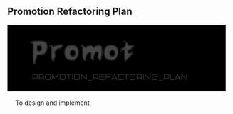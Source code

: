 ## Promotion Refactoring Plan

![促销重构计划](https://github.com/bluecatlee/Promot/blob/main/.meta/logo.jpg?raw=true "促销重构计划")

&emsp;
To design and implement

